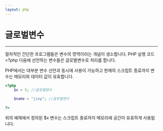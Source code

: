 ```yaml
---
layout: php
---
```


# 글로벌변수
---

절차적인 간단한 프로그램들은 변수의 영역이라는 개념이 생소합니다. PHP 실행 코드 <?php 다음에 선언하는 변수들은 글로벌변수로 처리를 합니다.  

PHP에서는 대부분 변수 선언과 동시에 사용이 가능하고 현재의 스크립트 종료까지 변수는 메모리와 데이터 값이 유효합니다.  

```php
<?php
	$x = 5; //글로벌변수 

	$name = "jiny";	//글로벌변수 
	
?> 
```

위의 예제에서 정의된 $x 변수는 스크립트 종료까지 메모리에 공간이 유효하게 사용됩니다.  

<br>

